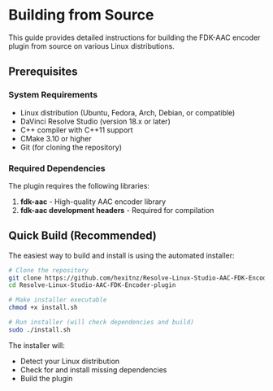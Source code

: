 # Building from Source

This guide provides detailed instructions for building the FDK-AAC encoder plugin from source on various Linux distributions.

## Prerequisites

### System Requirements

- Linux distribution (Ubuntu, Fedora, Arch, Debian, or compatible)
- DaVinci Resolve Studio (version 18.x or later)
- C++ compiler with C++11 support
- CMake 3.10 or higher
- Git (for cloning the repository)

### Required Dependencies

The plugin requires the following libraries:

1. **fdk-aac** - High-quality AAC encoder library
2. **fdk-aac development headers** - Required for compilation

## Quick Build (Recommended)

The easiest way to build and install is using the automated installer:

```bash
# Clone the repository
git clone https://github.com/hexitnz/Resolve-Linux-Studio-AAC-FDK-Encoder-plugin.git
cd Resolve-Linux-Studio-AAC-FDK-Encoder-plugin

# Make installer executable
chmod +x install.sh

# Run installer (will check dependencies and build)
sudo ./install.sh
```

The installer will:
- Detect your Linux distribution
- Check for and install missing dependencies
- Build the plugin
